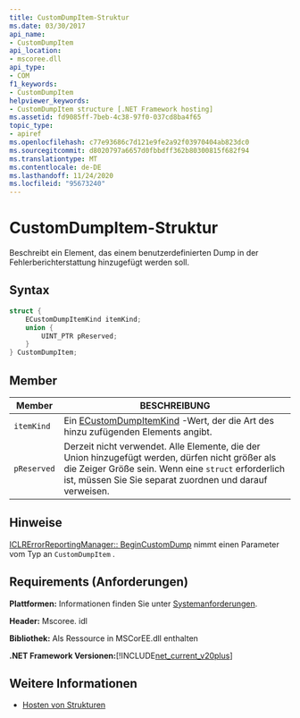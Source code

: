 ```yaml
---
title: CustomDumpItem-Struktur
ms.date: 03/30/2017
api_name:
- CustomDumpItem
api_location:
- mscoree.dll
api_type:
- COM
f1_keywords:
- CustomDumpItem
helpviewer_keywords:
- CustomDumpItem structure [.NET Framework hosting]
ms.assetid: fd9085ff-7beb-4c38-97f0-037cd8ba4f65
topic_type:
- apiref
ms.openlocfilehash: c77e93686c7d121e9fe2a92f03970404ab823dc0
ms.sourcegitcommit: d8020797a6657d0fbbdff362b80300815f682f94
ms.translationtype: MT
ms.contentlocale: de-DE
ms.lasthandoff: 11/24/2020
ms.locfileid: "95673240"
---
```

# <a name="customdumpitem-structure"></a>CustomDumpItem-Struktur

Beschreibt ein Element, das einem benutzerdefinierten Dump in der Fehlerberichterstattung hinzugefügt werden soll.  
  
## <a name="syntax"></a>Syntax  
  
```cpp  
struct {  
    ECustomDumpItemKind itemKind;
    union {  
        UINT_PTR pReserved;  
    }  
} CustomDumpItem;  
```  
  
## <a name="members"></a>Member  
  
|Member|BESCHREIBUNG|  
|------------|-----------------|  
|`itemKind`|Ein [ECustomDumpItemKind](ecustomdumpitemkind-enumeration.md) -Wert, der die Art des hinzu zufügenden Elements angibt.|  
|`pReserved`|Derzeit nicht verwendet. Alle Elemente, die der Union hinzugefügt werden, dürfen nicht größer als die Zeiger Größe sein. Wenn eine `struct` erforderlich ist, müssen Sie Sie separat zuordnen und darauf verweisen.|  
  
## <a name="remarks"></a>Hinweise  

 [ICLRErrorReportingManager:: BeginCustomDump](iclrerrorreportingmanager-begincustomdump-method.md) nimmt einen Parameter vom Typ an `CustomDumpItem` .  
  
## <a name="requirements"></a>Requirements (Anforderungen)  

 **Plattformen:** Informationen finden Sie unter [Systemanforderungen](../../get-started/system-requirements.md).  
  
 **Header:** Mscoree. idl  
  
 **Bibliothek:** Als Ressource in MSCorEE.dll enthalten  
  
 **.NET Framework Versionen:**[!INCLUDE[net_current_v20plus](../../../../includes/net-current-v20plus-md.md)]  
  
## <a name="see-also"></a>Weitere Informationen

- [Hosten von Strukturen](hosting-structures.md)
